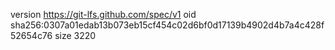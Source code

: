 version https://git-lfs.github.com/spec/v1
oid sha256:0307a01edab13b073eb15cf454c02d6bf0d17139b4902d4b7a4c428f52654c76
size 3220
